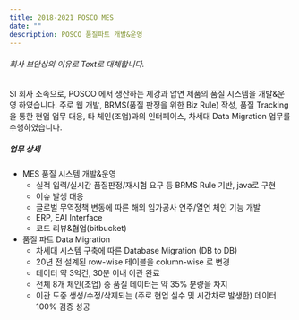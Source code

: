 ```yaml
---
title: 2018-2021 POSCO MES
date: ""
description: POSCO 품질파트 개발&운영
---
```

###### 회사 보안상의 이유로 Text로 대체합니다. 

SI 회사 소속으로, POSCO 에서 생산하는 제강과 압연 제품의 품질 시스템을 개발&운영 하였습니다.
주로 웹 개발, BRMS(품질 판정을 위한 Biz Rule) 작성, 품질 Tracking을 통한 현업 업무 대응, 
타 체인(조업)과의 인터페이스, 차세대 Data Migration 업무를 수행하였습니다. 


##### 업무 상세 
- MES 품질 시스템 개발&운영
  - 실적 입력/실시간 품질판정/재시험 요구 등 BRMS Rule 기반, java로 구현
  - 이슈 발생 대응
  - 글로벌 무역정책 변동에 따른 해외 임가공사 연주/열연 체인 기능 개발
  - ERP, EAI Interface
  - 코드 리뷰&협업(bitbucket)
- 품질 파트 Data Migration
  - 차세대 시스템 구축에 따른 Database Migration (DB to DB)
  - 20년 전 설계된 row-wise 테이블을 column-wise 로 변경
  - 데이터 약 3억건, 30분 이내 이관 완료
  - 전체 8개 체인(조업) 중 품질 데이터는 약 35% 분량을 차지
  - 이관 도중 생성/수정/삭제되는 (주로 현업 실수 및 시간차로 발생한) 데이터 100% 검증 성공
